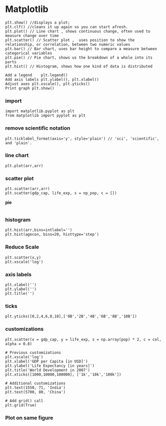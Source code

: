 
# Matplotlib
```
plt.show() //displays a plot;
plt.clf() //cleans it up again so you can start afresh.
plt.plot() // Line chart , shows continuous change, often used to measure change over time
plt.scatter() // Scatter plot ,  uses position to show the relationship, or correlation, between two numeric values
plt.bar() // Bar chart, uses bar height to compare a measure between categorical variables
plt.pie() // Pie chart, shows us the breakdown of a whole into its parts
plt.hist() // Histogram, shows how one kind of data is distributed

Add a legend	plt.legend()
Add axis labels	plt.ylabel(), plt.xlabel()
Adjust axes	plt.xscale(), plt.yticks()
Print graph	plt.show()
```

### import
```
import matplotlib.pyplot as plt
from matplotlib import pyplot as plt
```

### remove scientific notation
```
plt.ticklabel_format(axis='y', style='plain') // 'sci', 'scientific', and 'plain'.
```

### line chart
```
plt.plot(arr,arr)
```

### scatter plot
```
plt.scatter(arr,arr)
plt.scatter(gdp_cap, life_exp, s = np_pop, c = [])
```

**pie**
```

```

### histogram
```
plt.hist(arr,bins=intlabel='')
plt.hist(agecon, bins=20, histtype='step')
```

### Reduce Scale
```
plt.scatter(x,y)
plt.xscale('log')
```

### axis labels
```
plt.xlabel('')
plt.ylabel('')
plt.title('')
```

### ticks
```
plt.yticks([0,2,4,6,8,10],['0B','2B','4B','6B','8B','10B'])
```


### customizations
```
plt.scatter(x = gdp_cap, y = life_exp, s = np.array(pop) * 2, c = col, alpha = 0.8)

# Previous customizations
plt.xscale('log') 
plt.xlabel('GDP per Capita [in USD]')
plt.ylabel('Life Expectancy [in years]')
plt.title('World Development in 2007')
plt.xticks([1000,10000,100000], ['1k','10k','100k'])

# Additional customizations
plt.text(1550, 71, 'India')
plt.text(5700, 80, 'China')

# Add grid() call
plt.grid(True)
```

### Plot on same figure 
```

```
